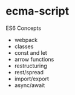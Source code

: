 # ecma-script
ES6 Concepts

- webpack
- classes
- const and let
- arrow functions
- restructuring
- rest/spread
- import/export
- async/await
